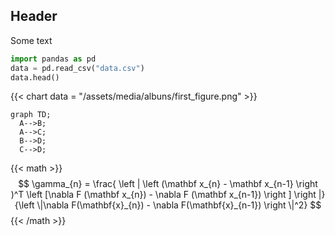 ## Header

Some text

```python
import pandas as pd
data = pd.read_csv("data.csv")
data.head()
```

{{< chart data = "/assets/media/albuns/first_figure.png" >}}


```mermaid
graph TD;
  A-->B;
  A-->C;
  B-->D;
  C-->D;
```



{{< math >}}
$$
\gamma_{n} = \frac{ \left | \left (\mathbf x_{n} - \mathbf x_{n-1} \right )^T \left [\nabla F (\mathbf x_{n}) - \nabla F (\mathbf x_{n-1}) \right ] \right |}{\left \|\nabla F(\mathbf{x}_{n}) - \nabla F(\mathbf{x}_{n-1}) \right \|^2}
$$
{{< /math >}}